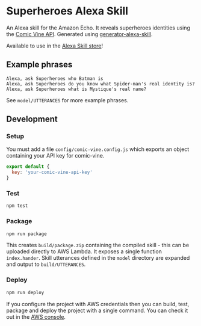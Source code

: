 # Superheroes Alexa Skill

An Alexa skill for the Amazon Echo. It reveals superheroes identities using the [Comic Vine API](http://comicvine.gamespot.com/api/). Generated using [generator-alexa-skill](https://github.com/cameronhunter/generator-alexa-skill).

Available to use in the [Alexa Skill store](http://alexa.amazon.com/spa/index.html#skills/amzn1.echo-sdk-ams.app.59b2b446-e3ef-4b72-9827-32ccb6bc2836)!

## Example phrases
```
Alexa, ask Superheroes who Batman is
Alexa, ask Superheroes do you know what Spider-man's real identity is?
Alexa, ask Superheroes what is Mystique's real name?
```

See `model/UTTERANCES` for more example phrases.

## Development

### Setup
You must add a file `config/comic-vine.config.js` which exports an object containing your API key for comic-vine.

```javascript
export default {
  key: 'your-comic-vine-api-key'
}
```

### Test

```bash
npm test
```

### Package

```bash
npm run package
```

This creates `build/package.zip` containing the compiled skill - this can be uploaded directly to AWS Lambda. It exposes a single function `index.hander`. Skill utterances defined in the `model` directory are expanded and output to `build/UTTERANCES`.

### Deploy

```bash
npm run deploy
```

If you configure the project with AWS credentials then you can build, test, package and deploy the project with a single command. You can check it out in the [AWS console](https://console.aws.amazon.com/lambda/home?region=us-east-1#/functions/superheroes-alexa-skill).
